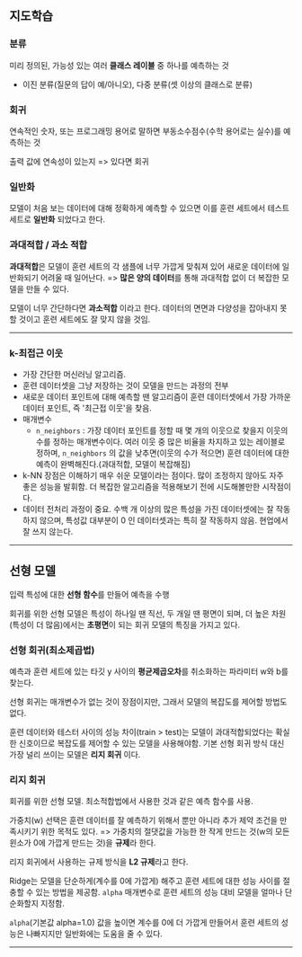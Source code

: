 ## 지도학습

### 분류

미리 정의된, 가능성 있는 여러 **클래스 레이블** 중 하나를 예측하는 것

- 이진 분류(질문의 답이 예/아니오), 다중 분류(셋 이상의 클래스로 분류)



### 회귀

연속적인 숫자, 또는 프로그래밍 용어로 말하면 부동소수점수(수학 용어로는 실수)를 예측하는 것

출력 값에 연속성이 있는지 => 있다면 회귀



### 일반화

모델이 처음 보는 데이터에 대해 정확하게 예측할 수 있으면 이를 훈련 세트에서 테스트 세트로 **일반화** 되었다고 한다.



### 과대적합 / 과소 적합

**과대적합**은 모델이 훈련 세트의 각 샘플에 너무 가깝게 맞춰져 있어 새로운 데이터에 일반화되기 어려울 때 일어난다. => **많은 양의 데이터**를 통해 과대적합 없이 더 복잡한 모델을 만들 수 있다.

모델이 너무 간단하다면 **과소적합** 이라고 한다. 데이터의 면면과 다양성을 잡아내지 못할 것이고 훈련 세트에도 잘 맞지 않을 것임.

------

### k-최접근 이웃

- 가장 간단한 머신러닝 알고리즘.
- 훈련 데이터셋을 그냥 저장하는 것이 모델을 만드는 과정의 전부
- 새로운 데이터 포인트에  대해 예측할 땐 알고리즘이 훈련 데이터셋에서 가장 가까운 데이터 포인트, 즉 '최근접 이웃'을 찾음.
- 매개변수
  - `n_neighbors` : 가장 데이터 포인트를 정할 때 몇 개의 이웃으로 찾을지 이웃의 수를 정하는 매개변수이다. 여러 이웃 중 많은 비율을 차지하고 있는 레이블로 정하며, `n_neighbors` 의 값을 낮추면(이웃의 수가 적으면) 훈련 데이터에 대한 예측이 완벽해진다.(과대적합, 모델이 복잡해짐)
- k-NN 장점은 이해하기 매우 쉬운 모델이라는 점이다. 많이 조정하지 않아도 자주 좋은 성능을 발휘함. 더 복잡한 알고리즘을 적용해보기 전에 시도해볼만한 시작점이다.
- 데이터 전처리 과정이 중요. 수백 개 이상의 많은 특성을 가진 데이터셋에는 잘 작동하지 않으며, 특성값 대부분이 0 인 데이터셋과는 특히 잘 작동하지 않음. 현업에서 잘 쓰지 않는다. 

-----

## 선형 모델

입력 특성에 대한 **선형 함수**를 만들어 예측을 수행

회귀를 위한 선형 모델은 특성이 하나일 땐 직선, 두 개일 땐 평면이 되며, 더 높은 차원(특성이 더 많음)에서는 **초평면**이 되는 회귀 모델의 특징을 가지고 있다.



### 선형 회귀(최소제곱법) 

예측과 훈련 세트에 있는 타깃 y 사이의 **평균제곱오차**를 취소화하는 파라미터 w와 b를 찾는다.

선형 회귀는 매개변수가 없는 것이 장점이지만, 그래서 모델의 복잡도를 제어할 방법도 없다.



훈련 데이터와 테스터 사이의 성능 차이(train > test)는 모델이 과대적합되었다는 확실한 신호이므로 복잡도를 제어할 수 있는 모델을 사용해야함. 기본 선형 회귀 방식 대신 가장 널리 쓰이는 모델은 **리지 회귀** 이다.



### 리지 회귀

회귀를 위한 선형 모델. 최소적합법에서 사용한 것과 같은 예측 함수를 사용.

가중치(w) 선택은 훈련 데이터를 잘 예측하기 위해서 뿐만 아니라 추가 제약 조건을 만족시키기 위한 목적도 있다. => 가중치의 절댓값을 가능한 한 작게 만드는 것(w의 모든 윈소가 0에 가깝게 만드는 것)을 **규제**라 한다.

리지 회귀에서 사용하는 규제 방식을 **L2 규제**라고 한다.



Ridge는 모델을 단순하게(계수를 0에 가깝게) 해주고 훈련 세트에 대한 성능 사이를 절충할 수 있는 방법을 제공함. `alpha` 매개변수로 훈련 세트의 성능 대비 모델을 얼마나 단순화할지 지정함.

 `alpha`(기본값 alpha=1.0) 값을 높이면 계수를 0에 더 가깝게 만들어서 훈련 세트의 성능은 나빠지지만 일반화에는 도움을 줄 수 있다.

---------------

